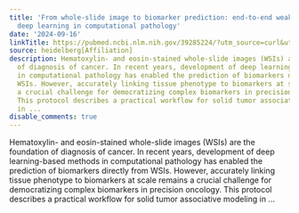 ```yaml
---
title: 'From whole-slide image to biomarker prediction: end-to-end weakly supervised
  deep learning in computational pathology'
date: '2024-09-16'
linkTitle: https://pubmed.ncbi.nlm.nih.gov/39285224/?utm_source=curl&utm_medium=rss&utm_campaign=pubmed-2&utm_content=1FakS-2QOkCT8HsMOQP1bCRQ4YzyumYOmxmF0moLsQ3dFB1E9V&fc=20220326224207&ff=20240917194252&v=2.18.0.post9+e462414
source: heidelberg[Affiliation]
description: Hematoxylin- and eosin-stained whole-slide images (WSIs) are the foundation
  of diagnosis of cancer. In recent years, development of deep learning-based methods
  in computational pathology has enabled the prediction of biomarkers directly from
  WSIs. However, accurately linking tissue phenotype to biomarkers at scale remains
  a crucial challenge for democratizing complex biomarkers in precision oncology.
  This protocol describes a practical workflow for solid tumor associative modeling
  in ...
disable_comments: true
---
```

Hematoxylin- and eosin-stained whole-slide images (WSIs) are the foundation of diagnosis of cancer. In recent years, development of deep learning-based methods in computational pathology has enabled the prediction of biomarkers directly from WSIs. However, accurately linking tissue phenotype to biomarkers at scale remains a crucial challenge for democratizing complex biomarkers in precision oncology. This protocol describes a practical workflow for solid tumor associative modeling in ...